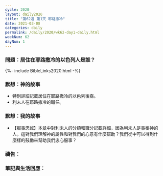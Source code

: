```yaml
---
cycle: 2020
layout: daily2020
title: "第62週 第1天 耶路撒冷"
date: 2021-03-08
categories: daily
permalink: /daily/2020/wk62-day1-daily.html
weekNum: 62
dayNum: 1
---
```


### 問題：居住在耶路撒冷的以色列人是誰？

{%- include BibleLinks2020.html -%}

### 默想：神的故事 
+ 特別詳細記載居住在耶路撒冷的以色列後裔。 
+ 利未人在耶路撒冷的職任。 

### 默想：我的故事
+ 【服事忠誠】本章中對利未人的分類和職分記載詳細，因為利未人是事奉神的人。這對我們理解神的屬性和對我們的心意有什麼幫助？我們從中可以得到什麼樣的鼓勵來幫助我們忠心服事？ 

### 禱告：

### 筆記與生活回應：
